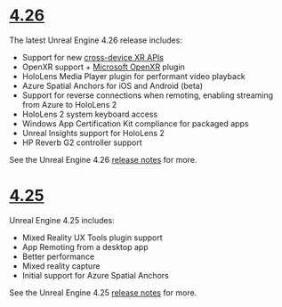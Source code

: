 # [4.26](#tab/ue426)

The latest Unreal Engine 4.26 release includes:
* Support for new [cross-device XR APIs](../unreal-porting.md)
* OpenXR support + [Microsoft OpenXR](https://github.com/microsoft/Microsoft-OpenXR-Unreal) plugin 
* HoloLens Media Player plugin for performant video playback
* Azure Spatial Anchors for iOS and Android (beta)
* Support for reverse connections when remoting, enabling streaming from Azure to HoloLens 2
* HoloLens 2 system keyboard access
* Windows App Certification Kit compliance for packaged apps
* Unreal Insights support for HoloLens 2
* HP Reverb G2 controller support

See the Unreal Engine 4.26 <a href="https://docs.unrealengine.com/Support/Builds/ReleaseNotes/4_26/index.html" target="_blank" title="Unreal Engine 4.26 release notes">release notes</a> for more. 


# [4.25](#tab/ue425)

Unreal Engine 4.25 includes:
* Mixed Reality UX Tools plugin support
* App Remoting from a desktop app
* Better performance
* Mixed reality capture
* Initial support for Azure Spatial Anchors

See the Unreal Engine 4.25 <a href="https://docs.unrealengine.com/Support/Builds/ReleaseNotes/4_25/index.html" target="_blank" title="Unreal Engine 4.25 release notes">release notes</a> for more.